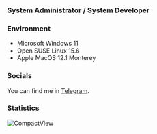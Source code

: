 ### System Administrator / System Developer

### Environment
 - Microsoft Windows 11
 - Open SUSE Linux 15.6
 - Apple MacOS 12.1 Monterey

### Socials
You can find me in [Telegram](https://tg.cc/rule_t](https://t.me/rule_t)).

### Statistics
<p>
  <img src="https://github-readme-stats.vercel.app/api/top-langs/?username=AlexeyTolstopyatov&langs_count=18&theme=transparent&layout=compact&hide_border=true&locale=en&hide=html&custom_title=CompactView" alt="CompactView"/>
</p>
